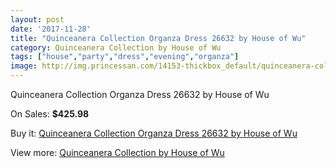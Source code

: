 ```yaml
---
layout: post
date: '2017-11-28'
title: "Quinceanera Collection Organza Dress 26632 by House of Wu"
category: Quinceanera Collection by House of Wu
tags: ["house","party","dress","evening","organza"]
image: http://img.princessan.com/14153-thickbox_default/quinceanera-collection-organza-dress-26632-by-house-of-wu.jpg
---
```

Quinceanera Collection Organza Dress 26632 by House of Wu

On Sales: **$425.98**
<a href="https://www.princessan.com/en/quinceanera-collection-by-house-of-wu/6635-quinceanera-collection-organza-dress-26632-by-house-of-wu.html"><amp-img layout="responsive" width="600" height="600" src="//img.princessan.com/14153-thickbox_default/quinceanera-collection-organza-dress-26632-by-house-of-wu.jpg" alt="Quinceanera Collection Organza Dress 26632 by House of Wu 0" /></a>
<a href="https://www.princessan.com/en/quinceanera-collection-by-house-of-wu/6635-quinceanera-collection-organza-dress-26632-by-house-of-wu.html"><amp-img layout="responsive" width="600" height="600" src="//img.princessan.com/14154-thickbox_default/quinceanera-collection-organza-dress-26632-by-house-of-wu.jpg" alt="Quinceanera Collection Organza Dress 26632 by House of Wu 1" /></a>

Buy it: [Quinceanera Collection Organza Dress 26632 by House of Wu](https://www.princessan.com/en/quinceanera-collection-by-house-of-wu/6635-quinceanera-collection-organza-dress-26632-by-house-of-wu.html "Quinceanera Collection Organza Dress 26632 by House of Wu")

View more: [Quinceanera Collection by House of Wu](https://www.princessan.com/en/52-quinceanera-collection-by-house-of-wu "Quinceanera Collection by House of Wu")